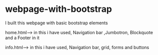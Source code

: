 # webpage-with-bootstrap

I built this webpage with basic bootstrap elements

home.html--> in this i have used, Navigation bar ,Jumbotron, Blockquote and a Footer in it

info.html--> in this i have used, Navigation bar, grid, forms and buttons
